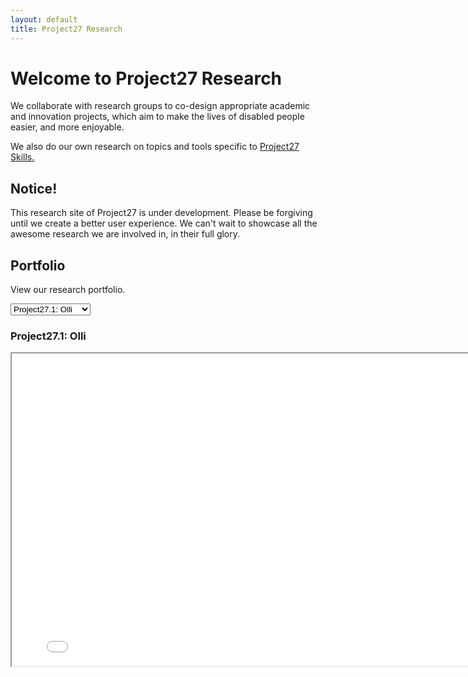 ```yaml
---
layout: default
title: Project27 Research
---
```


# Welcome to Project27 Research

We collaborate with research groups to co-design appropriate academic and innovation projects, which aim to make the lives of disabled people easier, and more enjoyable.

We also do our own research on topics and tools specific to [Project27 Skills.](https://project27skills.com)

## Notice!

This research site of Project27 is under development.
Please be forgiving until we create a better user experience.
We can't wait to showcase all the awesome research we are involved in, in their full glory.

## Portfolio

View our research portfolio.

<select onchange="handleChange(this)">
<option value="{{ '/project-Olli.html' | prepend: site.baseurl }}" label="Project27.1: Olli">Project27.1: Olli</option>
<option value="{{ '/project-Anna.html' | prepend: site.baseurl }}" label="Project27.2: Anna">Project27.2: Anna</option>
</select>

<h3 id="frame-heading">Project27.1: Olli</h3>

<iframe src="{{ '/project-Olli.html' | prepend: site.baseurl }}" title="Project 27.1: Olli" id="iframe-id" height="500" width="800"></iframe>

<!--script for select pop-up -->
<script defer src="{{ '/pop-up.js' | prepend: site.baseurl }}"></script>